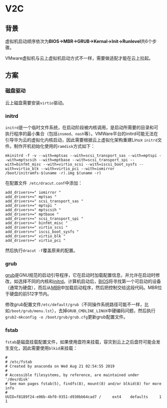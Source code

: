 # V2C

## 背景

虚拟机启动顺序依次为**BIOS->MBR->GRUB->Kernal->Init->Runlevel**共6个步骤。

VMware虚拟机与云上虚拟机启动方式不一样，需要做适配才能在云上拉起。

## 方案

### 磁盘驱动

云上磁盘需要安装`virtio`驱动。

### initrd

`initrd`是一个临时文件系统，在启动阶段被内核调用，是启动所需要的目录和可执行程序的最小集合（包括`insmod`、`nash`等）。VMWare平台的initrd可能无法在引导华为云的虚拟化内核启动，因此需要根据云上虚拟化架构重建Linux `initrd`文件。制作开机初始化使用的`ramdisk`方式如下：

```shell
mkinitrd -f -v --with=mptsas --with=scsi_transport_sas --with=mptspi --with=mptscsih --with=mptbase --with=scsi_transport_spi --with=binfmt_misc --with=virtio_scsi --with=iscsi_boot_sysfs --with=virtio_blk --with=virtio_pci --with=iomirror /boot/initramfs-$(uname -r).img $(uname -r)
```

在配置文件` /etc/dracut.conf`中添加：

```shell
add_drivers+=" iomirror "
add_drivers+=" mptsas "
add_drivers+=" scsi_transport_sas "
add_drivers+=" mptspi "
add_drivers+=" mptscsih "
add_drivers+=" mptbase "
add_drivers+=" scsi_transport_spi "
add_drivers+=" binfmt_misc "
add_drivers+=" virtio_scsi "
add_drivers+=" iscsi_boot_sysfs "
add_drivers+=" virtio_blk "
add_drivers+=" virtio_pci "
```

然后执行`dracut -f`覆盖原来的配置。

### grub

[grub](https://zh.wikipedia.org/wiki/GNU_GRUB)是GNU规范的启动引导程序，它在启动时加载配置信息，并允许在启动时修改，如选择不同的内核和[initrd](https://zh.wikipedia.org/wiki/Initrd)。计算机启动后，[BIOS](https://zh.wikipedia.org/wiki/BIOS)将寻找第一个可启动的设备（通常为硬盘），而后从[MBR](https://zh.wikipedia.org/wiki/MBR)中加载启动程序，然后把控制交给这段代码。MBR位于硬盘的前512字节内。

修改grub配置文件`/etc/default/grub`（不同操作系统路径可能不一样，比如`/boot/grub/menu.lst`），去掉`GRUB_CMDLINE_LINUX`中硬编码问题，然后执行` grub2-mkconfig -o /boot/grub/grub.cfg`更新grub配置文件。

### fstab

`fstab`是磁盘挂载配置文件，如果使用盘符来挂载，容灾到云上之后盘符可能会发生变化，因此需要使用`blkid`来挂载：

```shell
#
# /etc/fstab
# Created by anaconda on Wed Aug 21 02:54:55 2019
#
# Accessible filesystems, by reference, are maintained under '/dev/disk'
# See man pages fstab(5), findfs(8), mount(8) and/or blkid(8) for more info
#
UUID=f8189f24-e06b-4bf0-9351-d930bb64cad7 /     ext4    defaults     1 1
```
